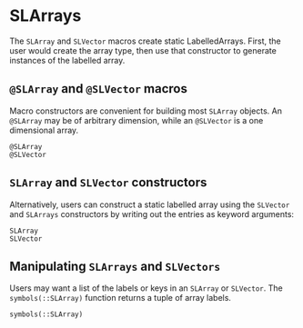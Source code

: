 # SLArrays

The `SLArray` and `SLVector` macros create static LabelledArrays.
First, the user would create the array type, then use that constructor to generate
instances of the labelled array.

## `@SLArray` and `@SLVector` macros

Macro constructors are convenient for building most `SLArray` objects. An 
`@SLArray` may be of arbitrary dimension, while an `@SLVector` is a 
one dimensional array. 

```@docs
@SLArray
@SLVector
```

## `SLArray` and `SLVector` constructors

Alternatively, users can construct a static labelled array using the
`SLVector` and `SLArrays` constructors by writing out the entries as keyword arguments:

```@docs
SLArray
SLVector
```

## Manipulating `SLArrays` and `SLVectors`

Users may want a list of the labels or keys in an `SLArray` or `SLVector`.
The `symbols(::SLArray)` function returns a tuple of array labels.

```@docs
symbols(::SLArray)
```